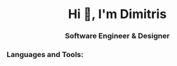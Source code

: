 <h1 align="center">Hi 👋, I'm Dimitris</h1>
<h3 align="center">Software Engineer & Designer</h3>


<h3 align="left">Languages and Tools:</h3>
